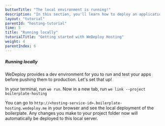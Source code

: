 ```yaml
---
buttonTitle: "The local environment is running!"
description: "In this section, you'll learn how to deploy an application using WeDeploy Hosting."
layout: "tutorial"
parentId: "hosting-tutorial"
time: 5
title: "Running locally"
tutorialTitle: "Getting started with WeDeploy Hosting"
weight: 4
parentIndex: 6
---
```


##### Running locally

WeDeploy provides a dev environment for you to run and test your apps before pushing them to production. Let's set that up!

In your terminal, run `we run`. Now in a new tab, run `we link --project boilerplate-hosting`

You can go to `http://<hosting-service-id>.boilerplate-hosting.wedeploy.me` in your browser and see the local deployment of the boilerplate. Any changes you make to your project folder now will automatically be deployed to this local server. 


